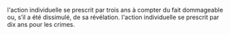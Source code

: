l'action individuelle se prescrit par trois ans à compter du fait dommageable ou, s’il a été dissimulé, de sa révélation.
l'action individuelle se prescrit par dix ans pour les crimes.